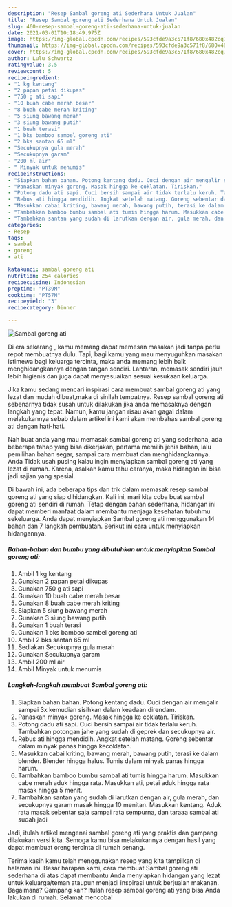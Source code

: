 ```yaml
---
description: "Resep Sambal goreng ati Sederhana Untuk Jualan"
title: "Resep Sambal goreng ati Sederhana Untuk Jualan"
slug: 460-resep-sambal-goreng-ati-sederhana-untuk-jualan
date: 2021-03-01T10:18:49.975Z
image: https://img-global.cpcdn.com/recipes/593cfde9a3c571f8/680x482cq70/sambal-goreng-ati-foto-resep-utama.jpg
thumbnail: https://img-global.cpcdn.com/recipes/593cfde9a3c571f8/680x482cq70/sambal-goreng-ati-foto-resep-utama.jpg
cover: https://img-global.cpcdn.com/recipes/593cfde9a3c571f8/680x482cq70/sambal-goreng-ati-foto-resep-utama.jpg
author: Lulu Schwartz
ratingvalue: 3.5
reviewcount: 5
recipeingredient:
- "1 kg kentang"
- "2 papan petai dikupas"
- "750 g ati sapi"
- "10 buah cabe merah besar"
- "8 buah cabe merah kriting"
- "5 siung bawang merah"
- "3 siung bawang putih"
- "1 buah terasi"
- "1 bks bamboo sambel goreng ati"
- "2 bks santan 65 ml"
- "Secukupnya gula merah"
- "Secukupnya garam"
- "200 ml air"
- " Minyak untuk menumis"
recipeinstructions:
- "Siapkan bahan bahan. Potong kentang dadu. Cuci dengan air mengalir sampai 3x kemudian sisihkan dalam keadaan direndam."
- "Panaskan minyak goreng. Masak hingga ke coklatan. Tiriskan."
- "Potong dadu ati sapi. Cuci bersih sampai air tidak terlalu keruh. Tambahkan potongan jahe yang sudah di geprek dan secukupnya air."
- "Rebus ati hingga mendidih. Angkat setelah matang. Goreng sebentar dalam minyak panas hingga kecoklatan."
- "Masukkan cabai kriting, bawang merah, bawang putih, terasi ke dalam blender. Blender hingga halus. Tumis dalam minyak panas hingga harum."
- "Tambahkan bamboo bumbu sambal ati tumis hingga harum. Masukkan cabe merah aduk hingga rata. Masukkan ati, petai aduk hingga rata masak hingga 5 menit."
- "Tambahkan santan yang sudah di larutkan dengan air, gula merah, dan secukupnya garam masak hingga 10 menitan. Masukkan kentang. Aduk rata masak sebentar saja sampai rata sempurna, dan taraaa sambal ati sudah jadi"
categories:
- Resep
tags:
- sambal
- goreng
- ati

katakunci: sambal goreng ati 
nutrition: 254 calories
recipecuisine: Indonesian
preptime: "PT39M"
cooktime: "PT57M"
recipeyield: "3"
recipecategory: Dinner

---
```



![Sambal goreng ati](https://img-global.cpcdn.com/recipes/593cfde9a3c571f8/680x482cq70/sambal-goreng-ati-foto-resep-utama.jpg)

Di era  sekarang , kamu memang dapat memesan masakan jadi tanpa perlu repot membuatnya dulu. Tapi, bagi kamu yang mau menyuguhkan masakan istimewa bagi keluarga tercinta, maka anda memang lebih baik menghidangkannya dengan tangan sendiri. Lantaran, memasak sendiri jauh lebih higienis dan juga dapat menyesuaikan sesuai kesukaan keluarga.

Jika kamu sedang mencari inspirasi cara membuat sambal goreng ati yang lezat dan mudah dibuat,maka di sinilah tempatnya. Resep sambal goreng ati  sebenarnya tidak susah untuk dilakukan jika anda memasaknya dengan langkah yang tepat. Namun, kamu jangan risau akan gagal dalam melakukannya 
sebab dalam artikel ini kami akan membahas sambal goreng ati dengan hati-hati.  



Nah buat anda yang mau memasak sambal goreng ati yang sederhana, ada beberapa tahap yang bisa dikerjakan, pertama memilih jenis bahan, lalu pemilihan bahan segar, sampai cara membuat dan menghidangkannya. Anda Tidak usah pusing kalau ingin menyiapkan sambal goreng ati yang lezat di rumah. Karena, asalkan kamu  tahu caranya, maka hidangan ini bisa jadi sajian yang spesial.

Di bawah ini, ada beberapa tips dan trik dalam memasak resep sambal goreng ati yang siap dihidangkan. Kali ini, mari kita coba buat sambal goreng ati sendiri di rumah. Tetap dengan bahan sederhana, hidangan ini dapat memberi manfaat dalam membantu menjaga kesehatan tubuhmu sekeluarga. Anda dapat menyiapkan Sambal goreng ati menggunakan 14 bahan dan 7 langkah pembuatan. Berikut ini cara untuk menyiapkan hidangannya.

<!--inarticleads1-->

##### Bahan-bahan dan bumbu yang dibutuhkan untuk menyiapkan Sambal goreng ati:

1. Ambil 1 kg kentang
1. Gunakan 2 papan petai dikupas
1. Gunakan 750 g ati sapi
1. Gunakan 10 buah cabe merah besar
1. Gunakan 8 buah cabe merah kriting
1. Siapkan 5 siung bawang merah
1. Gunakan 3 siung bawang putih
1. Gunakan 1 buah terasi
1. Gunakan 1 bks bamboo sambel goreng ati
1. Ambil 2 bks santan 65 ml
1. Sediakan Secukupnya gula merah
1. Gunakan Secukupnya garam
1. Ambil 200 ml air
1. Ambil  Minyak untuk menumis




<!--inarticleads2-->

##### Langkah-langkah membuat Sambal goreng ati:

1. Siapkan bahan bahan. Potong kentang dadu. Cuci dengan air mengalir sampai 3x kemudian sisihkan dalam keadaan direndam.
1. Panaskan minyak goreng. Masak hingga ke coklatan. Tiriskan.
1. Potong dadu ati sapi. Cuci bersih sampai air tidak terlalu keruh. Tambahkan potongan jahe yang sudah di geprek dan secukupnya air.
1. Rebus ati hingga mendidih. Angkat setelah matang. Goreng sebentar dalam minyak panas hingga kecoklatan.
1. Masukkan cabai kriting, bawang merah, bawang putih, terasi ke dalam blender. Blender hingga halus. Tumis dalam minyak panas hingga harum.
1. Tambahkan bamboo bumbu sambal ati tumis hingga harum. Masukkan cabe merah aduk hingga rata. Masukkan ati, petai aduk hingga rata masak hingga 5 menit.
1. Tambahkan santan yang sudah di larutkan dengan air, gula merah, dan secukupnya garam masak hingga 10 menitan. Masukkan kentang. Aduk rata masak sebentar saja sampai rata sempurna, dan taraaa sambal ati sudah jadi




Jadi, itulah artikel mengenai  sambal goreng ati  yang praktis dan gampang dilakukan versi kita. Semoga kamu bisa melakukannya dengan hasil yang dapat membuat oreng tercinta di rumah senang. 

Terima kasih kamu telah menggunakan resep yang kita tampilkan di halaman ini. Besar harapan kami, cara membuat  Sambal goreng ati sederhana di atas dapat membantu Anda menyiapkan hidangan yang lezat untuk keluarga/teman ataupun menjadi inspirasi untuk berjualan makanan. Bagaimana? Gampang kan? Itulah resep sambal goreng ati yang bisa Anda lakukan di rumah. Selamat mencoba!

